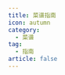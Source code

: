 ```yaml
---
title: 菜谱指南
icon: autumn
category:
  - 菜谱
tag:
  - 指南
article: false
---
```


<AutoCatalog />

